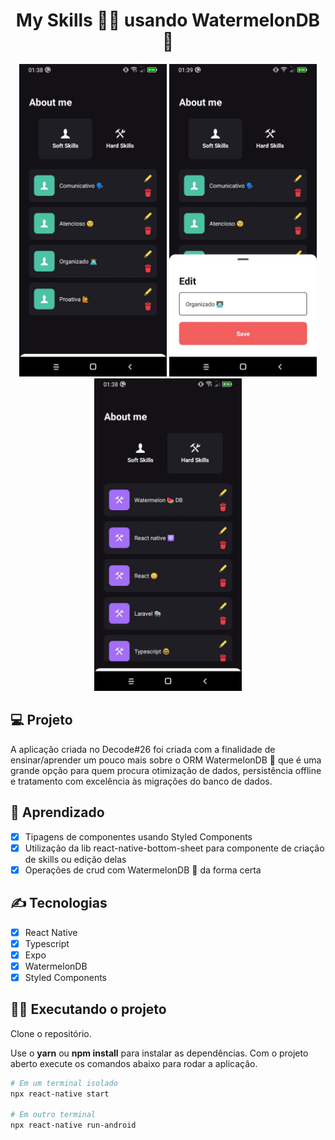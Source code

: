 <h1 align="center">
  My Skills 🧙‍♂️ usando WatermelonDB 🍉
</h1>
<p align="center">
 <img height="500px" src="./.github/p1.jpg" />
  <img height="500px" src="./.github/p2.jpg" />
  <img height="500px" src="./.github/p3.jpg" />
</p>

## 💻 Projeto

A aplicação criada no Decode#26 foi criada com a finalidade de ensinar/aprender um pouco mais sobre o ORM WatermelonDB 🍉 que é uma grande opção para
quem procura otimização de dados, persistência offline e tratamento com excelência às migrações do banco de dados.

## 🔨 Aprendizado

- [x] Tipagens de componentes usando Styled Components
- [x] Utilização da lib react-native-bottom-sheet para componente de criação de skills ou edição delas
- [x] Operações de crud com WatermelonDB 🍉 da forma certa

## ✍ Tecnologias

- [x] React Native
- [x] Typescript
- [x] Expo
- [x] WatermelonDB
- [x] Styled Components

## 🏃‍♂️ Executando o projeto

Clone o repositório.

Use o **yarn** ou **npm install** para instalar as dependências.
Com o projeto aberto execute os comandos abaixo para rodar a aplicação.

```bash
# Em um terminal isolado
npx react-native start

# Em outro terminal
npx react-native run-android
```
